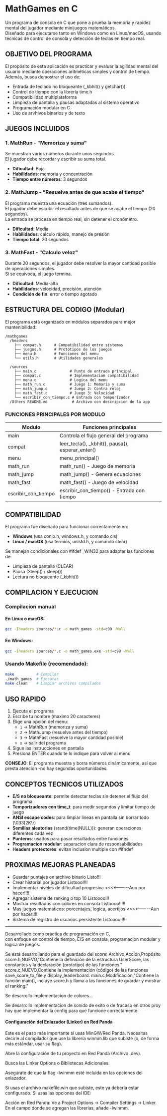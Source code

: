 # MathGames en C

Un programa de consola en C que pone a prueba la memoria y rapidez mental del jugador mediante minijuegos matemáticos.  
Diseñado para ejecutarse tanto en Windows como en Linux/macOS, usando técnicas de control de consola y detección de teclas en tiempo real.

## OBJETIVO DEL PROGRAMA

El propósito de esta aplicación es practicar y evaluar la agilidad mental del usuario mediante operaciones aritméticas simples y control de tiempo.  
Además, busca demostrar el uso de:
- Entrada de teclado no bloqueante (_kbhit() y getchar())
- Control de tiempo con la librería time.h
- Compatibilidad multiplataforma
- Limpieza de pantalla y pausas adaptadas al sistema operativo
- Programación modular en C
- Uso de arvhivos binarios y de texto

## JUEGOS INCLUIDOS

### 1. MathRun - "Memoriza y suma"
Se muestran varios números durante unos segundos.  
El jugador debe recordar y escribir su suma total.

- **Dificultad**: Baja  
- **Habilidades**: memoria y concentración  
- **Tiempo entre números**: 3 segundos  

### 2. MathJump - "Resuelve antes de que acabe el tiempo"
El programa muestra una ecuación (tres sumandos).  
El jugador debe escribir el resultado antes de que se acabe el tiempo (20 segundos).  
La entrada se procesa en tiempo real, sin detener el cronómetro.

- **Dificultad**: Media  
- **Habilidades**: cálculo rápido, manejo de presión  
- **Tiempo total**: 20 segundos  

### 3. MathFast - "Calculo veloz"
Durante 20 segundos, el jugador debe resolver la mayor cantidad posible de operaciones simples.  
Si se equivoca, el juego termina.

- **Dificultad**: Media-alta  
- **Habilidades**: velocidad, precisión, atención  
- **Condición de fin**: error o tiempo agotado  

## ESTRUCTURA DEL CODIGO (Modular)

El programa está organizado en módulos separados para mejor mantenibilidad:

```
/mathgames
  /headers
    ├── compat.h      # Compatibilidad entre sistemas
    ├── juegos.h      # Prototipos de los juegos
    ├── menu.h        # Funciones del menu
    └── utils.h       # Utilidades generales
  
  /sources
    ├── main.c               # Punto de entrada principal
    ├── compat.c             # Implementacion compatibilidad
    ├── menu.c               # Logica del menu
    ├── math_run.c           # Juego 1: Memoria y suma
    ├── math_jump.c          # Juego 2: Contra reloj
    ├── math_fast.c          # Juego 3: Velocidad
    └── escribir_con_tiempo.c # Entrada con temporizador
  /Others README.md           # Archivo con descripcion de la app
```

### FUNCIONES PRINCIPALES POR MODULO

| Modulo | Funciones principales |
|--------|----------------------|
| main | Controla el flujo general del programa |
| compat | leer_tecla(), _kbhit(), pausa(), esperar_enter() |
| menu | menu_principal() |
| math_run | math_run() - Juego de memoria |
| math_jump | math_jump() - Genera ecuaciones |
| math_fast | math_fast() - Juego de velocidad |
| escribir_con_tiempo | escribir_con_tiempo() - Entrada con tiempo |

## COMPATIBILIDAD

El programa fue diseñado para funcionar correctamente en:

- **Windows** (usa conio.h, windows.h, y comando cls)
- **Linux / macOS** (usa termios, unistd.h, y comando clear)

Se manejan condicionales con #ifdef _WIN32 para adaptar las funciones de:
- Limpieza de pantalla (CLEAR)
- Pausa (Sleep() / sleep())
- Lectura no bloqueante (_kbhit())

## COMPILACION Y EJECUCION

### Compilacion manual

#### En Linux o macOS:
```bash
gcc -Iheaders sources/*.c -o math_games -std=c99 -Wall
```

#### En Windows:
```bash
gcc -Iheaders sources/*.c -o math_games.exe -std=c99 -Wall
```

### Usando Makefile (recomendado):
```bash
make          # Compilar
./math_games  # Ejecutar
make clean    # Limpiar archivos compilados
```

## USO RAPIDO

1. Ejecuta el programa
2. Escribe tu nombre (maximo 20 caracteres)
3. Elige una opcion del menu:
   - `1` -> MathRun (memoriza y suma)
   - `2` -> MathJump (resuelve antes del tiempo)
   - `3` -> MathFast (resuelve la mayor cantidad posible)
   - `x` -> salir del programa
4. Sigue las instrucciones en pantalla
5. Presiona ENTER cuando te lo indique para volver al menu

**CONSEJO**: El programa muestra y borra números dinámicamente, así que presta atencion -no hay segundas oportunidades.

## CONCEPTOS TECNICOS UTILIZADOS

- **E/S no bloqueante**: permite detectar teclas sin detener el flujo del programa
- **Temporizadores con time_t**: para medir segundos y limitar tiempo de juego
- **ANSI escape codes**: para limpiar lineas en pantalla sin borrar todo (\033[2K\r)
- **Semillas aleatorias** (srand(time(NULL))): generan operaciones diferentes cada vez
- **Punteros**: usados para pasar resultados entre funciones
- **Programacion modular**: separacion clara de responsabilidades
- **Headers protectores**: evitan inclusion multiple con #ifndef

## PROXIMAS MEJORAS PLANEADAS

- Guardar puntajes en archivo binario Listo!!!
- Crear historial por jugador  Listooo!!!!
- Implementar niveles de dificultad progresiva <<<<-----Aun por hacer!!!!
- Agregar sistema de ranking o top 10 Listoooo!!!
- Mostrar resultados con colores en consola Listoooo!!!!!
- Mas juegos matematicos: porcentajes, logica, acertijos <<<<-----Aun por hacer!!!!
- Sistema de registro de usuarios persistente Listoooo!!!!!

---

Desarrollado como práctica de programación en C,  
con enfoque en control de tiempo, E/S en consola, programacion modular y logica de juegos.


Se está desarrollando para el guardado del score:
Archivo,Acción,Propósito
score.h,NUEVO,"Contiene la definición de la estructura UserScore, las constantes y la declaración (prototipo) de las funciones."
score.c,NUEVO,Contiene la implementación (código) de las funciones save_score_to_file y display_leaderboard.
main.c,Modificación,"Contiene la función main(), incluye score.h y llama a las funciones de guardar y mostrar el ranking."



Se desarrollo implementacion de colores...

Se desarrollo implementacion de sonido de exito o de fracaso en otros proy hay que implementar la config para que funcione correctamente.
#### Configuración del Enlazador (Linker) en Red Panda 
Este es el paso más importante si usas MinGW/Red Panda. Necesitas decirle al compilador que use la librería winmm.lib que subiste (o, de forma más estándar, usar su flag).

Abre la configuración de tu proyecto en Red Panda (Archivo .dev).

Busca las Linker Options o Bibliotecas Adicionales.

Asegúrate de que la flag -lwinmm esté incluida en las opciones del enlazador.

Si usas el archivo makefile.win que subiste, este ya debería estar configurado. Si usas las opciones del IDE:

Acción en Red Panda: Ve a Project Options -> Compiler Settings -> Linker. En el campo donde se agregan las librerías, añade -lwinmm.
